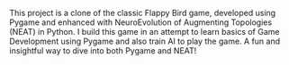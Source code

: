 This project is a clone of the classic Flappy Bird game, developed using Pygame and enhanced with NeuroEvolution of Augmenting Topologies (NEAT) in Python. I build this game in an attempt to learn basics of Game Development using Pygame and also train AI to play the game. A fun and insightful way to dive into both Pygame and NEAT!
